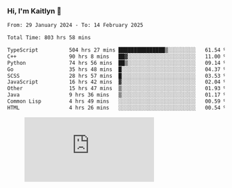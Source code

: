 ### Hi, I'm Kaitlyn 👋
<!--START_SECTION:waka-->

```txt
From: 29 January 2024 - To: 14 February 2025

Total Time: 803 hrs 58 mins

TypeScript          504 hrs 27 mins ███████████████▒░░░░░░░░░   61.54 %
C++                 90 hrs 8 mins   ██▓░░░░░░░░░░░░░░░░░░░░░░   11.00 %
Python              74 hrs 56 mins  ██▒░░░░░░░░░░░░░░░░░░░░░░   09.14 %
Go                  35 hrs 48 mins  █░░░░░░░░░░░░░░░░░░░░░░░░   04.37 %
SCSS                28 hrs 57 mins  █░░░░░░░░░░░░░░░░░░░░░░░░   03.53 %
JavaScript          16 hrs 42 mins  ▓░░░░░░░░░░░░░░░░░░░░░░░░   02.04 %
Other               15 hrs 47 mins  ▒░░░░░░░░░░░░░░░░░░░░░░░░   01.93 %
Java                9 hrs 36 mins   ▒░░░░░░░░░░░░░░░░░░░░░░░░   01.17 %
Common Lisp         4 hrs 49 mins   ░░░░░░░░░░░░░░░░░░░░░░░░░   00.59 %
HTML                4 hrs 26 mins   ░░░░░░░░░░░░░░░░░░░░░░░░░   00.54 %
```

<!--END_SECTION:waka-->

<figure><embed src="https://wakatime.com/share/@018d58bc-3d22-46c9-b2d7-4ed36fb8172d/243b5d9b-77cd-4133-89ff-dcc8f225fa18.svg"></embed></figure>
